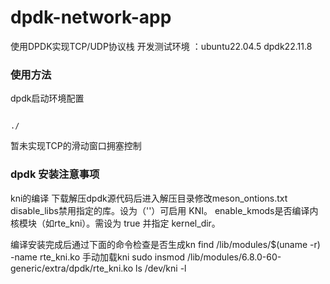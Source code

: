 # dpdk-network-app
使用DPDK实现TCP/UDP协议栈
开发测试环境 ：ubuntu22.04.5  dpdk22.11.8

### 使用方法
dpdk启动环境配置
``` 

./
```

暂未实现TCP的滑动窗口拥塞控制
 
### dpdk 安装注意事项
kni的编译
下载解压dpdk源代码后进入解压目录修改meson_ontions.txt
disable_libs禁用指定的库。设为（''）可启用 KNI。
enable_kmods是否编译内核模块（如rte_kni）。需设为 true 并指定 kernel_dir。

编译安装完成后通过下面的命令检查是否生成kn
find /lib/modules/$(uname -r) -name rte_kni.ko
手动加载kni
sudo insmod /lib/modules/6.8.0-60-generic/extra/dpdk/rte_kni.ko
ls /dev/kni -l